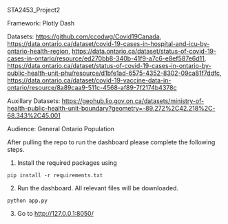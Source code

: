 STA2453_Project2

Framework: Plotly Dash

Datasets: https://github.com/ccodwg/Covid19Canada, https://data.ontario.ca/dataset/covid-19-cases-in-hospital-and-icu-by-ontario-health-region, https://data.ontario.ca/dataset/status-of-covid-19-cases-in-ontario/resource/ed270bb8-340b-41f9-a7c6-e8ef587e6d11, https://data.ontario.ca/dataset/status-of-covid-19-cases-in-ontario-by-public-health-unit-phu/resource/d1bfe1ad-6575-4352-8302-09ca81f7ddfc, https://data.ontario.ca/dataset/covid-19-vaccine-data-in-ontario/resource/8a89caa9-511c-4568-af89-7f2174b4378c

Auxillary Datasets: https://geohub.lio.gov.on.ca/datasets/ministry-of-health-public-health-unit-boundary?geometry=-89.272%2C42.218%2C-68.343%2C45.001

Audience: General Ontario Population

After pulling the repo to run the dashboard please complete the following steps.

1. Install the required packages using 

```
pip install -r requirements.txt
```

2. Run the dashboard. All relevant files will be downloaded.
```
python app.py
```
3. Go to http://127.0.0.1:8050/
